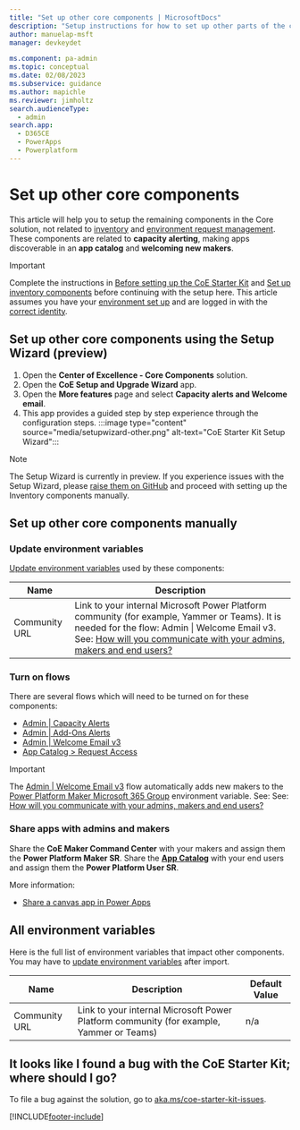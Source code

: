 ```yaml
---
title: "Set up other core components | MicrosoftDocs"
description: "Setup instructions for how to set up other parts of the core admin components solution of the CoE Starter Kit"
author: manuelap-msft
manager: devkeydet

ms.component: pa-admin
ms.topic: conceptual
ms.date: 02/08/2023
ms.subservice: guidance
ms.author: mapichle
ms.reviewer: jimholtz
search.audienceType: 
  - admin
search.app: 
  - D365CE
  - PowerApps
  - Powerplatform
---
```


# Set up other core components

This article will help you to setup the remaining components in the Core solution, not related to [inventory](setup-core-components.md) and [environment request management](setup-environment-components.md). These components are related to **capacity alerting**, making apps discoverable in an **app catalog** and **welcoming new makers**.

>[!IMPORTANT]
>Complete the instructions in [Before setting up the CoE Starter Kit](setup.md) and [Set up inventory components](setup-core-components.md) before continuing with the setup here. This article assumes you have your [environment set up](setup.md#create-your-environment) and are logged in with the [correct identity](setup.md#what-identity-should-i-install-the-coe-starter-kit-with).

## Set up other core components using the Setup Wizard (preview)

1. Open the **Center of Excellence - Core Components** solution.
1. Open the **CoE Setup and Upgrade Wizard** app.
1. Open the **More features** page and select **Capacity alerts and Welcome email**.
1. This app provides a guided step by step experience through the configuration steps.
 :::image type="content" source="media/setupwizard-other.png" alt-text="CoE Starter Kit Setup Wizard":::

>[!NOTE]
> The Setup Wizard is currently in preview. If you experience issues with the Setup Wizard, please [raise them on GitHub](https://aka.ms/coe-starter-kit-issues) and proceed with setting up the Inventory components manually.

## Set up other core components manually

### Update environment variables

[Update environment variables](faq.md#update-environment-variables) used by these components:

| Name | Description |
|------|---------------|
|Community URL  | Link to your internal Microsoft Power Platform community (for example, Yammer or Teams). It is needed for the flow: Admin \| Welcome Email v3. See: [How will you communicate with your admins, makers and end users?](setup.md#how-will-you-communicate-with-your-admins-makers-and-users)  |

### Turn on flows

There are several flows which will need to be turned on for these components:  

- [Admin | Capacity Alerts](core-components.md#flows-2)
- [Admin | Add-Ons Alerts](core-components.md#flows-2)
- [Admin | Welcome Email v3](core-components.md#flows-2)
- [App Catalog > Request Access](core-components.md#flows-2)

>[!IMPORTANT]
> The [Admin | Welcome Email v3](core-components.md#flows-2) flow automatically adds new makers to the [Power Platform Maker Microsoft 365 Group](setup-core-components.md#all-environment-variables) environment variable. See: See: [How will you communicate with your admins, makers and end users?](setup.md#how-will-you-communicate-with-your-admins-makers-and-users)

### Share apps with admins and makers

Share the **CoE Maker Command Center** with your makers and assign them the **Power Platform Maker SR**.
Share the [**App Catalog**](core-components.md#app-catalog) with your end users and assign them the **Power Platform User SR**.

More information:

- [Share a canvas app in Power Apps](faq.md#share-an-app-from-a-production-environment)

## All environment variables

Here is the full list of environment variables that impact other components. You may have to [update environment variables](faq.md#update-environment-variables) after import.

| Name | Description | Default Value |
|------|---------------|------|
|Community URL  | Link to your internal Microsoft Power Platform community (for example, Yammer or Teams)  | n/a|

## It looks like I found a bug with the CoE Starter Kit; where should I go?

To file a bug against the solution, go to [aka.ms/coe-starter-kit-issues](https://aka.ms/coe-starter-kit-issues).

[!INCLUDE[footer-include](../../includes/footer-banner.md)]
